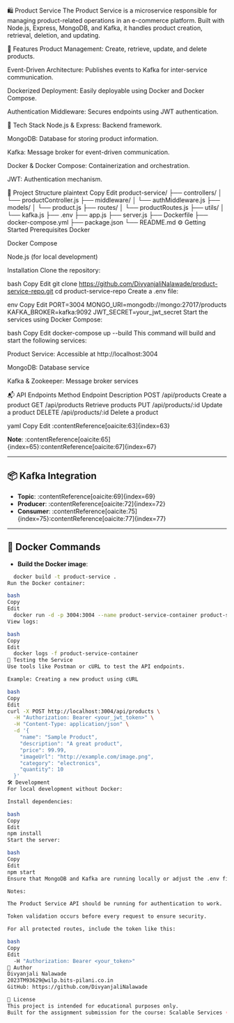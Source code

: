 🛍️ Product Service
The Product Service is a microservice responsible for managing product-related operations in an e-commerce platform. Built with Node.js, Express, MongoDB, and Kafka, it handles product creation, retrieval, deletion, and updating.

🚀 Features
Product Management: Create, retrieve, update, and delete products.

Event-Driven Architecture: Publishes events to Kafka for inter-service communication.

Dockerized Deployment: Easily deployable using Docker and Docker Compose.

Authentication Middleware: Secures endpoints using JWT authentication.

🧱 Tech Stack
Node.js & Express: Backend framework.

MongoDB: Database for storing product information.

Kafka: Message broker for event-driven communication.

Docker & Docker Compose: Containerization and orchestration.

JWT: Authentication mechanism.

📁 Project Structure
plaintext
Copy
Edit
product-service/
├── controllers/
│   └── productController.js
├── middleware/
│   └── authMiddleware.js
├── models/
│   └── product.js
├── routes/
│   └── productRoutes.js
├── utils/
│   └── kafka.js
├── .env
├── app.js
├── server.js
├── Dockerfile
├── docker-compose.yml
├── package.json
└── README.md
⚙️ Getting Started
Prerequisites
Docker

Docker Compose

Node.js (for local development)

Installation
Clone the repository:

bash
Copy
Edit
git clone https://github.com/DivyanjaliNalawade/product-service-repo.git
cd product-service-repo
Create a .env file:

env
Copy
Edit
PORT=3004
MONGO_URI=mongodb://mongo:27017/products
KAFKA_BROKER=kafka:9092
JWT_SECRET=your_jwt_secret
Start the services using Docker Compose:

bash
Copy
Edit
docker-compose up --build
This command will build and start the following services:

Product Service: Accessible at http://localhost:3004

MongoDB: Database service

Kafka & Zookeeper: Message broker services

📬 API Endpoints
Method	Endpoint	Description
POST	/api/products	Create a product
GET	/api/products	Retrieve products
PUT	/api/products/:id	Update a product
DELETE	/api/products/:id	Delete a product

yaml
Copy
Edit
:contentReference[oaicite:63]{index=63}

**Note**: :contentReference[oaicite:65]{index=65}:contentReference[oaicite:67]{index=67}

---

## 📦 Kafka Integration

- **Topic**: :contentReference[oaicite:69]{index=69}
- **Producer**: :contentReference[oaicite:72]{index=72}
- **Consumer**: :contentReference[oaicite:75]{index=75}:contentReference[oaicite:77]{index=77}

---

## 🐳 Docker Commands

- **Build the Docker image**:

  
```bash
  docker build -t product-service .
Run the Docker container:

bash
Copy
Edit
  docker run -d -p 3004:3004 --name product-service-container product-service
View logs:

bash
Copy
Edit
  docker logs -f product-service-container
🧪 Testing the Service
Use tools like Postman or cURL to test the API endpoints.

Example: Creating a new product using cURL

bash
Copy
Edit
curl -X POST http://localhost:3004/api/products \
  -H "Authorization: Bearer <your_jwt_token>" \
  -H "Content-Type: application/json" \
  -d '{
    "name": "Sample Product",
    "description": "A great product",
    "price": 99.99,
    "imageUrl": "http://example.com/image.png",
    "category": "electronics",
    "quantity": 10
  }'
🛠️ Development
For local development without Docker:

Install dependencies:

bash
Copy
Edit
npm install
Start the server:

bash
Copy
Edit
npm start
Ensure that MongoDB and Kafka are running locally or adjust the .env file accordingly.

Notes:

The Product Service API should be running for authentication to work.

Token validation occurs before every request to ensure security.

For all protected routes, include the token like this:

bash
Copy
Edit
  -H "Authorization: Bearer <your_token>"
👤 Author
Divyanjali Nalawade
2023TM93629@wilp.bits-pilani.co.in
GitHub: https://github.com/DivyanjaliNalawade

📝 License
This project is intended for educational purposes only.
Built for the assignment submission for the course: Scalable Services (BITS Pilani WILP) 👨‍🏫
